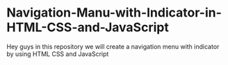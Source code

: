 # Navigation-Manu-with-Indicator-in-HTML-CSS-and-JavaScript
Hey guys in this repository we will create a navigation menu with indicator by using HTML CSS and JavaScript
